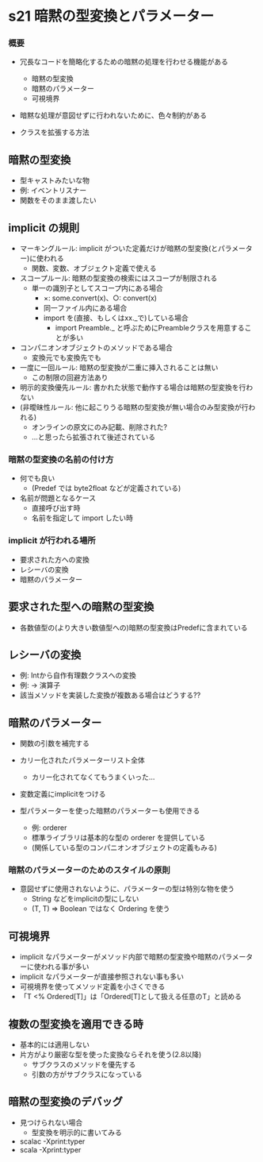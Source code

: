 s21 暗黙の型変換とパラメーター
================

### 概要
- 冗長なコードを簡略化するための暗黙の処理を行わせる機能がある
    - 暗黙の型変換
    - 暗黙のパラメーター
    - 可視境界
- 暗黙な処理が意図せずに行われないために、色々制約がある

- クラスを拡張する方法

暗黙の型変換
--------

- 型キャストみたいな物
- 例: イベントリスナー
- 関数をそのまま渡したい

implicit の規則
--------

- マーキングルール: implicit がついた定義だけが暗黙の型変換(とパラメーター)に使われる
    - 関数、変数、オブジェクト定義で使える
- スコープルール: 暗黙の型変換の検索にはスコープが制限される
    - 単一の識別子としてスコープ内にある場合
        - ×: some.convert(x)、○: convert(x)
        - 同一ファイル内にある場合
        - import を(直接、もしくはxx._で)している場合
            - import Preamble._ と呼ぶためにPreambleクラスを用意することが多い
- コンパニオンオブジェクトのメソッドである場合
    - 変換元でも変換先でも
- 一度に一回ルール: 暗黙の型変換が二重に挿入されることは無い
    - この制限の回避方法あり
- 明示的変換優先ルール: 書かれた状態で動作する場合は暗黙の型変換を行わない
- (非曖昧性ルール: 他に起こりうる暗黙の型変換が無い場合のみ型変換が行われる)
    - オンラインの原文にのみ記載、削除された?
    - …と思ったら拡張されて後述されている

### 暗黙の型変換の名前の付け方
- 何でも良い
    - (Predef では byte2float などが定義されている)
- 名前が問題となるケース
    - 直接呼び出す時
    - 名前を指定して import したい時

### implicit が行われる場所
- 要求された方への変換
- レシーバの変換
- 暗黙のパラメーター

要求された型への暗黙の型変換
--------

- 各数値型の(より大きい数値型への)暗黙の型変換はPredefに含まれている

レシーバの変換
--------

- 例: Intから自作有理数クラスへの変換
- 例: -> 演算子
- 該当メソッドを実装した変換が複数ある場合はどうする??

暗黙のパラメーター
--------

- 関数の引数を補完する
- カリー化されたパラメーターリスト全体
    - カリー化されてなくてもうまくいった…
- 変数定義にimplicitをつける

- 型パラメーターを使った暗黙のパラメーターも使用できる
    - 例: orderer
    - 標準ライブラリは基本的な型の orderer を提供している
    - (関係している型のコンパニオンオブジェクトの定義もみる)

### 暗黙のパラメーターのためのスタイルの原則
- 意図せずに使用されないように、パラメーターの型は特別な物を使う
    - String などをimplicitの型にしない
    - (T, T) => Boolean ではなく Ordering を使う

可視境界
--------
- implicit なパラメーターがメソッド内部で暗黙の型変換や暗黙のパラメーターに使われる事が多い
- implicit なパラメーターが直接参照されない事も多い
- 可視境界を使ってメソッド定義を小さくできる
- 「T &lt;% Ordered[T]」は「Ordered[T]として扱える任意のT」と読める

複数の型変換を適用できる時
--------

- 基本的には適用しない
- 片方がより厳密な型を使った変換ならそれを使う(2.8以降)
    - サブクラスのメソッドを優先する
    - 引数の方がサブクラスになっている

暗黙の型変換のデバッグ
--------

- 見つけられない場合
    - 型変換を明示的に書いてみる
- scalac -Xprint:typer
- scala -Xprint:typer
